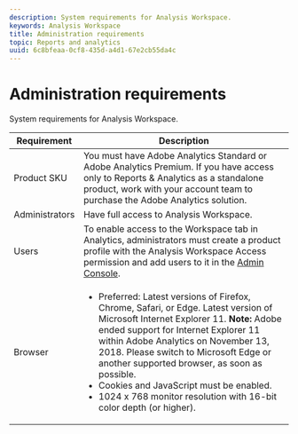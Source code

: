 ```yaml
---
description: System requirements for Analysis Workspace.
keywords: Analysis Workspace
title: Administration requirements
topic: Reports and analytics
uuid: 6c8bfeaa-0cf8-435d-a4d1-67e2cb55da4c
---
```


# Administration requirements

System requirements for Analysis Workspace.

| Requirement | Description |
|--- |--- |
|Product SKU|You must have Adobe Analytics Standard or Adobe Analytics Premium. If you have access only to Reports & Analytics as a standalone product, work with your account team to purchase the Adobe Analytics solution.|
|Administrators|Have full access to Analysis Workspace.|
|Users|To enable access to the Workspace tab in Analytics, administrators must create a product profile with the Analysis Workspace Access permission and add users to it in the [Admin Console](/help/admin/admin-console/permissions/product-profile.md).|
|Browser|<ul><li>Preferred: Latest versions of Firefox, Chrome, Safari, or Edge. Latest version of Microsoft Internet Explorer 11. **Note:**  Adobe ended support for Internet Explorer 11 within Adobe Analytics on November 13, 2018. Please switch to Microsoft Edge or another supported browser, as soon as possible.</li><li>Cookies and JavaScript must be enabled.</li><li>1024 x 768 monitor resolution with 16-bit color depth (or higher).</li></ul>|
